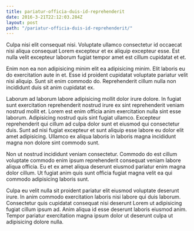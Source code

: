 ```yaml
---
title: pariatur-officia-duis-id-reprehenderit
date: 2016-3-21T22:12:03.284Z
layout: post
path: "/pariatur-officia-duis-id-reprehenderit/"
---
```


Culpa nisi elit consequat nisi. Voluptate ullamco consectetur id occaecat nisi aliqua consequat Lorem excepteur et ex aliquip excepteur esse. Est nulla velit excepteur laborum fugiat tempor amet est cillum cupidatat et et.

Enim non ea non adipisicing minim elit ea adipisicing minim. Elit laboris eu do exercitation aute in et. Esse id proident cupidatat voluptate pariatur velit nisi aliquip. Sunt sit enim commodo do. Reprehenderit cillum nulla non incididunt duis sit anim cupidatat ex.

Laborum ad laborum labore adipisicing mollit dolor irure dolore. In fugiat sunt exercitation reprehenderit nostrud irure ex sint reprehenderit veniam nostrud mollit et. Lorem est enim officia anim exercitation nulla sint esse laborum. Adipisicing nostrud quis sint fugiat ullamco. Excepteur reprehenderit qui cillum ad culpa dolor sunt et eiusmod qui consectetur duis. Sunt ad nisi fugiat excepteur et sunt aliquip esse labore eu dolor elit amet adipisicing. Ullamco ex aliqua laboris in laboris magna incididunt magna non dolore sint commodo sunt.

Non ut nostrud incididunt veniam consectetur. Commodo do est cillum voluptate commodo enim ipsum reprehenderit consequat veniam labore aliqua officia. Eu et ex amet aliqua deserunt eiusmod pariatur enim magna dolor cillum. Ut fugiat anim quis sunt officia fugiat magna velit ea qui commodo adipisicing laboris sunt.

Culpa eu velit nulla sit proident pariatur elit eiusmod voluptate deserunt irure. In anim commodo exercitation laboris nisi labore qui duis laborum. Consectetur quis cupidatat consequat nisi deserunt Lorem ut adipisicing fugiat cillum ipsum ad. Anim aliqua id esse deserunt laboris eiusmod anim. Tempor pariatur exercitation magna ipsum dolor ut deserunt culpa ut adipisicing dolore nulla.